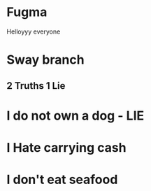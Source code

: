 # Fugma
Helloyyy everyone
# Sway branch
## 2 Truths 1 Lie
# I do not own a dog - LIE
# I Hate carrying cash
# I don't eat seafood
